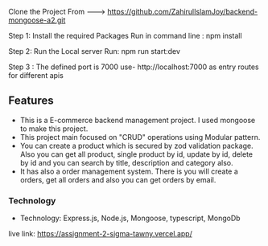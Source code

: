 Clone the Project From ---> https://github.com/ZahirulIslamJoy/backend-mongoose-a2.git


Step 1: Install the required Packages
Run in command line : npm install


Step 2: Run the Local server
Run: npm run start:dev

Step 3 : The defined port is 7000 
use- http://localhost:7000 as entry routes for different apis


## Features
- This is a E-commerce backend management project. I used mongoose to make this project.
- This project main focused on "CRUD" operations using Modular pattern.
- You can create a product which is secured by zod validation package. Also you can get all product, single product by id, update by id, delete by id and you can search by title, description and category also.
- It has also a order management system. There is you will create a orders, get all orders and also you can get orders by email.

### Technology

- Technology: Express.js, Node.js, Mongoose, typescript, MongoDb

live link: https://assignment-2-sigma-tawny.vercel.app/
